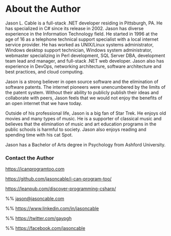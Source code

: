 # About the Author

Jason L. Cable is a full-stack .NET developer residing in Pittsburgh, PA.  He has specialized in C# since its release in 2002.  Jason has diverse experience in the Information Technology field.  He started in 1996 at the age of 16 as a telephone technical support specialist with a local internet service provider.  He has worked as UNIX/Linux systems administrator, Windows desktop support technician, Windows system administrator, webmaster specializing in Perl development, SQL Server DBA, development team lead and manager, and full-stack .NET web developer.  Jason also has experience in DevOps, networking architecture, software architecture and best practices, and cloud computing.

Jason is a strong believer in open source software and the elimination of software patents.  The internet pioneers were unencumbered by the limits of the patent system.  Without their ability to publicly publish their ideas and collaborate with peers, Jason feels that we would not enjoy the benefits of an open internet that we have today.

Outside of his professional life, Jason is a big fan of Star Trek.  He enjoys old movies and many types of music.  He is a supporter of classical music and believes that the elimination of music and art education programs in the public schools is harmful to society.  Jason also enjoys reading and spending time with his cat Spot.

Jason has a Bachelor of Arts degree in Psychology from Ashford University.

### Contact the Author

<https://icanprogramtoo.com>

<https://github.com/jasoncable/i-can-program-too/>

<https://leanpub.com/discover-programming-csharp/>

%% <jason@jasoncable.com>

%% <https://www.linkedin.com/in/jasoncable>

%% <https://twitter.com/gaypgh>

%% <https://facebook.com/jasoncable>
